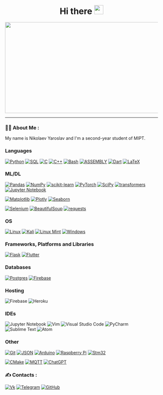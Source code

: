 <div id="header" align="center">
  <h1>
    Hi there
    <img src="https://media.giphy.com/media/hvRJCLFzcasrR4ia7z/giphy.gif" width="30px"/>
  </h1>
</div>
<div align="center">
  <img src="https://media.giphy.com/media/10zxDv7Hv5RF9C/giphy.gif" width="700" height="300"/>
</div>

---

### :man_technologist: About Me :
My name is Nikolaev Yaroslav and I'm a second-year student of MIPT.
<!-- [![yavnolib's github stats](https://github-readme-stats.vercel.app/api?username=yavnolib&show_icons=true&theme=cobalt)](https://github.com/yavnolib?tab=repositories) -->


### Languages
[![Python](https://img.shields.io/badge/python-3670A0?style=for-the-badge&logo=python&logoColor=ffdd54)](https://github.com/yavnolib)
[![SQL](https://img.shields.io/badge/sql-black?style=for-the-badge&logo=mysql)](https://github.com/yavnolib)
[![C](https://img.shields.io/badge/c-%2300599C.svg?style=for-the-badge&logo=c&logoColor=white)](https://github.com/yavnolib)
[![C++](https://img.shields.io/badge/c++-%2300599C.svg?style=for-the-badge&logo=c%2B%2B&logoColor=white)](https://github.com/yavnolib)
[![Bash](https://img.shields.io/badge/bash-black?style=for-the-badge&logo=gnu-bash&logoColor=white)](https://github.com/yavnolib)
[![ASSEMBLY](https://img.shields.io/badge/asm-black?style=for-the-badge&logo=asm)](https://github.com/yavnolib)
[![Dart](https://img.shields.io/badge/dart-%230175C2.svg?style=for-the-badge&logo=dart&logoColor=white)](https://github.com/yavnolib)
[![LaTeX](https://img.shields.io/badge/latex-%23008080.svg?style=for-the-badge&logo=latex&logoColor=white)](https://github.com/yavnolib)

### ML/DL
[![Pandas](https://img.shields.io/badge/pandas-%23150458.svg?style=for-the-badge&logo=pandas&logoColor=white)](https://github.com/yavnolib)
[![NumPy](https://img.shields.io/badge/numpy-%23013243.svg?style=for-the-badge&logo=numpy&logoColor=white)](https://github.com/yavnolib)
[![scikit-learn](https://img.shields.io/badge/scikit--learn-%23F7931E.svg?style=for-the-badge&logo=scikit-learn&logoColor=white)](https://github.com/yavnolib)
[![PyTorch](https://img.shields.io/badge/PyTorch-%23EE4C2C.svg?style=for-the-badge&logo=PyTorch&logoColor=white)](https://github.com/yavnolib)
[![SciPy](https://img.shields.io/badge/SciPy-%230C55A5.svg?style=for-the-badge&logo=scipy&logoColor=%white)](https://github.com/yavnolib)
[![transformers](https://img.shields.io/badge/transformers-black?style=for-the-badge&logo=transformers)](https://github.com/yavnolib)
[![Jupyter Notebook](https://img.shields.io/badge/jupyter-%23FA0F00.svg?style=for-the-badge&logo=jupyter&logoColor=white)](https://github.com/yavnolib)

[![Matplotlib](https://img.shields.io/badge/Matplotlib-%23ffffff.svg?style=for-the-badge&logo=Matplotlib&logoColor=black)](https://github.com/yavnolib)
[![Plotly](https://img.shields.io/badge/Plotly-%233F4F75.svg?style=for-the-badge&logo=plotly&logoColor=white)](https://github.com/yavnolib)
[![Seaborn](https://img.shields.io/badge/Seaborn-black?style=for-the-badge&logo=seaborn)](https://github.com/yavnolib)

[![Selenium](https://img.shields.io/badge/-selenium-%43B02A?style=for-the-badge&logo=selenium&logoColor=white)](https://github.com/yavnolib)
[![BeautifulSoup](https://img.shields.io/badge/bs4-black?style=for-the-badge&logo=bs4)](https://github.com/yavnolib)
[![requests](https://img.shields.io/badge/requests-black?style=for-the-badge&logo=requests)](https://github.com/yavnolib)

### OS
[![Linux](https://img.shields.io/badge/Linux-FCC624?style=for-the-badge&logo=linux&logoColor=black)](https://github.com/yavnolib)
[![Kali](https://img.shields.io/badge/Kali-268BEE?style=for-the-badge&logo=kalilinux&logoColor=white)](https://github.com/yavnolib)
[![Linux Mint](https://img.shields.io/badge/Linux%20Mint-87CF3E?style=for-the-badge&logo=Linux%20Mint&logoColor=white)](https://github.com/yavnolib)
[![Windows](https://img.shields.io/badge/Windows-0078D6?style=for-the-badge&logo=windows&logoColor=white)](https://github.com/yavnolib)

### Frameworks, Platforms and Libraries
[![Flask](https://img.shields.io/badge/flask-%23000.svg?style=for-the-badge&logo=flask&logoColor=white)](https://github.com/yavnolib)
[![Flutter](https://img.shields.io/badge/Flutter-%2302569B.svg?style=for-the-badge&logo=Flutter&logoColor=white)](https://github.com/yavnolib)

### Databases
[![Postgres](https://img.shields.io/badge/postgres-%23316192.svg?style=for-the-badge&logo=postgresql&logoColor=white)](https://github.com/yavnolib)
[![Firebase](https://img.shields.io/badge/Firebase-039BE5?style=for-the-badge&logo=Firebase&logoColor=white)](https://github.com/yavnolib)

### Hosting
![Firebase](https://img.shields.io/badge/firebase-%23039BE5.svg?style=for-the-badge&logo=firebase)
![Heroku](https://img.shields.io/badge/heroku-%23430098.svg?style=for-the-badge&logo=heroku&logoColor=white)

### IDEs
![Jupyter Notebook](https://img.shields.io/badge/jupyter-%23FA0F00.svg?style=for-the-badge&logo=jupyter&logoColor=white)
![Vim](https://img.shields.io/badge/VIM-%2311AB00.svg?style=for-the-badge&logo=vim&logoColor=white)
![Visual Studio Code](https://img.shields.io/badge/Visual%20Studio%20Code-0078d7.svg?style=for-the-badge&logo=visual-studio-code&logoColor=white)
![PyCharm](https://img.shields.io/badge/pycharm-143?style=for-the-badge&logo=pycharm&logoColor=black&color=black&labelColor=green)
![Sublime Text](https://img.shields.io/badge/sublime_text-%23575757.svg?style=for-the-badge&logo=sublime-text&logoColor=important)
![Atom](https://img.shields.io/badge/Atom-%2366595C.svg?style=for-the-badge&logo=atom&logoColor=white)

<!-- ### Servers
[![Nginx](https://img.shields.io/badge/nginx-%23009639.svg?style=for-the-badge&logo=nginx&logoColor=white)](https://github.com/yavnolib) -->

### Other
<!-- [![Docker](https://img.shields.io/badge/docker-%230db7ed.svg?style=for-the-badge&logo=docker&logoColor=white)](https://github.com/yavnolib) -->
<!-- [![Kubernetes](https://img.shields.io/badge/kubernetes-%23326ce5.svg?style=for-the-badge&logo=kubernetes&logoColor=white)](https://github.com/yavnolib) -->
<!-- [![Power Bi](https://img.shields.io/badge/power_bi-F2C811?style=for-the-badge&logo=powerbi&logoColor=black)](https://github.com/yavnolib) -->
[![Git](https://img.shields.io/badge/git-%23F05033.svg?style=for-the-badge&logo=git&logoColor=white)](https://github.com/yavnolib)
[![JSON](https://img.shields.io/badge/JSON-black?style=for-the-badge&logo=JSON&logoColor=white)](https://github.com/yavnolib)
[![Arduino](https://img.shields.io/badge/-Arduino-00979D?style=for-the-badge&logo=Arduino&logoColor=white)](https://github.com/yavnolib)
[![Raspberry Pi](https://img.shields.io/badge/-RaspberryPi-C51A4A?style=for-the-badge&logo=Raspberry-Pi)](https://github.com/yavnolib)
[![Stm32](https://img.shields.io/badge/stm32-black?style=for-the-badge&logo=stm32)](https://github.com/yavnolib)

[![CMake](https://img.shields.io/badge/CMake-%23008FBA.svg?style=for-the-badge&logo=cmake&logoColor=white)](https://github.com/yavnolib)
[![MQTT](https://img.shields.io/badge/MQTT-%233C5280.svg?style=for-the-badge&logo=eclipsemosquitto&logoColor=white)](https://github.com/yavnolib)
[![ChatGPT](https://img.shields.io/badge/chatGPT-74aa9c?style=for-the-badge&logo=openai&logoColor=white)](https://github.com/yavnolib)

### :writing_hand: Contacts :
[![Vk](https://img.shields.io/badge/-Vkontakte-003f5c?style=for-the-badge&logo=Vk)](https://vk.com/yarik_tat)   [![Telegram](https://img.shields.io/badge/Telegram-2CA5E0?style=for-the-badge&logo=telegram&logoColor=white)](https://t.me/behette_shashlykta)    [![GitHub](https://img.shields.io/badge/github-%23121011.svg?style=for-the-badge&logo=github&logoColor=white)](https://github.com/yavnolib)      

<!--
**yavnolib/yavnolib** is a ✨ _special_ ✨ repository because its `README.md` (this file) appears on your GitHub profile.

Here are some ideas to get you started:

- 🔭 I’m currently working on ...
- 🌱 I’m currently learning ...
- 👯 I’m looking to collaborate on ...
- 🤔 I’m looking for help with ...
- 💬 Ask me about ...
- 📫 How to reach me: ...
- 😄 Pronouns: ...
- ⚡ Fun fact: ...
-->
